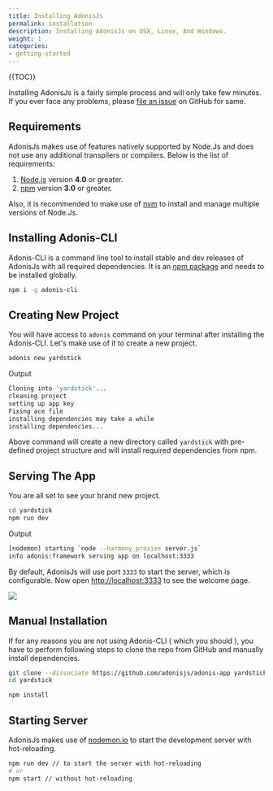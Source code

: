 ```yaml
---
title: Installing AdonisJs
permalink: installation
description: Installing AdonisJs on OSX, Linux, And Windows.
weight: 1
categories:
- getting-started
---
```


{{TOC}}

Installing AdonisJs is a fairly simple process and will only take few minutes. If you ever face any problems, please [file an issue](https://github.com/adonisjs/adonis-framework/issues) on GitHub for same.

## Requirements

AdonisJs makes use of features natively supported by Node.Js and does not use any additional transpilers or compilers. Below is the list of requirements:

1. [Node.js](https://nodejs.org/en/) version **4.0** or greater.
2. [npm](https://www.npmjs.org/) version **3.0** or greater.


Also, it is recommended to make use of [nvm](https://github.com/creationix/nvm) to install and manage multiple versions of Node.Js.

## Installing Adonis-CLI

Adonis-CLI is a command line tool to install stable and dev releases of AdonisJs with all required dependencies. It is an [npm package](https://www.npmjs.com/package/adonis-cli) and needs to be installed globally.

```bash
npm i -g adonis-cli
```

## Creating New Project

You will have access to `adonis` command on your terminal after installing the Adonis-CLI. Let's make use of it to create a new project.

```bash
adonis new yardstick
```

Output

```bash
Cloning into 'yardstick'...
cleaning project
setting up app key
Fixing ace file
installing dependencies may take a while
installing dependencies...
```

Above command will create a new directory called `yardstick` with pre-defined project structure and will install required dependencies from npm.

## Serving The App

You are all set to see your brand new project.

```bash
cd yardstick
npm run dev
```

Output

```bash
[nodemon] starting `node --harmony_proxies server.js`
info adonis:framework serving app on localhost:3333
```

By default, AdonisJs will use port `3333` to start the server, which is configurable. Now open [http://localhost:3333](http://localhost:3333) to see the welcome page.

![](http://res.cloudinary.com/adonisjs/image/upload/v1472841298/WelcomePage_qkpjiw.png)

## Manual Installation

If for any reasons you are not using Adonis-CLI ( which you should ), you have to perform following steps to clone the repo from GitHub and manually install dependencies.

```bash
git clone --dissociate https://github.com/adonisjs/adonis-app yardstick
cd yardstick
```

```bash
npm install
```

## Starting Server

AdonisJs makes use of [nodemon.io](http://nodemon.io/) to start the development server with hot-reloading.

```bash
npm run dev // to start the server with hot-reloading
# or
npm start // without hot-reloading
```

